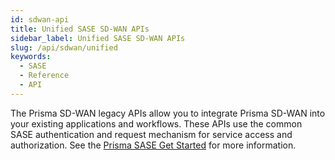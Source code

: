 ```yaml
---
id: sdwan-api
title: Unified SASE SD-WAN APIs
sidebar_label: Unified SASE SD-WAN APIs
slug: /api/sdwan/unified
keywords:
  - SASE
  - Reference
  - API
---
```


The Prisma SD-WAN legacy APIs allow you to integrate Prisma SD-WAN into your existing applications
and workflows. These APIs use the common SASE authentication and request mechanism for service
access and authorization. See the [Prisma SASE Get Started](/sase/docs/getstarted) for more information.


